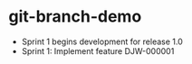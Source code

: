 # git-branch-demo

* Sprint 1 begins development for release 1.0
* Sprint 1: Implement feature DJW-000001